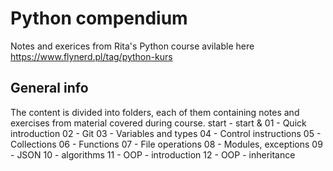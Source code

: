 # Python compendium
Notes and exerices from Rita's Python course avilable here https://www.flynerd.pl/tag/python-kurs

## General info
The content is divided into folders, each of them containing notes and exercises from material covered during course.
start -
start & 01 - Quick introduction
02 - Git 
03 - Variables and types
04 - Control instructions
05 - Collections
06 - Functions
07 - File operations
08 - Modules, exceptions
09 - JSON
10 - algorithms
11 - OOP - introduction
12 - OOP - inheritance
